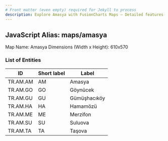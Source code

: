 ```yaml
---
# Front matter (even empty) required for Jekyll to process
description: Explore Amasya with FusionCharts Maps – Detailed features for seamless integration. Try now & enhance your data visualization today! 
---
```


## JavaScript Alias: maps/amasya

Map Name: Amasya
Dimensions (Width x Height): 610x570

### List of Entities

| ID       | Short label | Label        |
| -------- | ----------- | ------------ |
| TR.AM.AM | AM          | Amasya       |
| TR.AM.GO | GO          | Göynücek     |
| TR.AM.GU | GU          | Gümüşhacıköy |
| TR.AM.HA | HA          | Hamamözü     |
| TR.AM.ME | ME          | Merzifon     |
| TR.AM.SU | SU          | Suluova      |
| TR.AM.TA | TA          | Taşova       |
